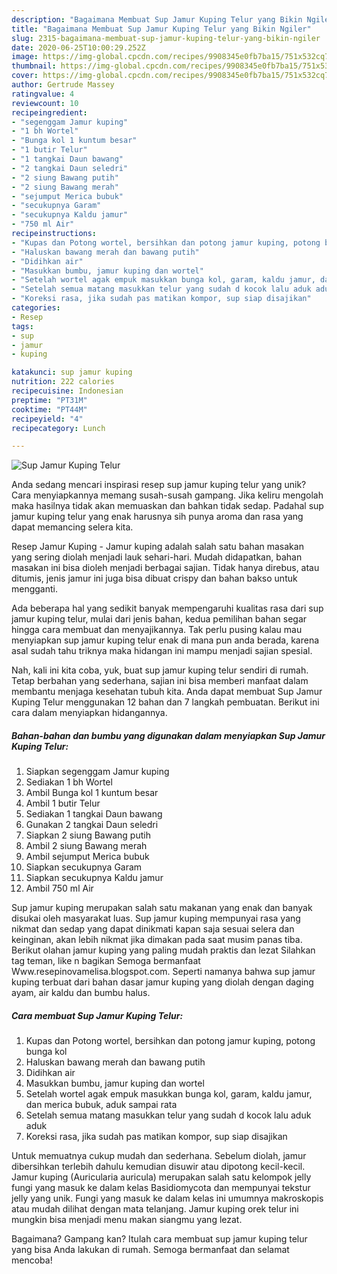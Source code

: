 ```yaml
---
description: "Bagaimana Membuat Sup Jamur Kuping Telur yang Bikin Ngiler"
title: "Bagaimana Membuat Sup Jamur Kuping Telur yang Bikin Ngiler"
slug: 2315-bagaimana-membuat-sup-jamur-kuping-telur-yang-bikin-ngiler
date: 2020-06-25T10:00:29.252Z
image: https://img-global.cpcdn.com/recipes/9908345e0fb7ba15/751x532cq70/sup-jamur-kuping-telur-foto-resep-utama.jpg
thumbnail: https://img-global.cpcdn.com/recipes/9908345e0fb7ba15/751x532cq70/sup-jamur-kuping-telur-foto-resep-utama.jpg
cover: https://img-global.cpcdn.com/recipes/9908345e0fb7ba15/751x532cq70/sup-jamur-kuping-telur-foto-resep-utama.jpg
author: Gertrude Massey
ratingvalue: 4
reviewcount: 10
recipeingredient:
- "segenggam Jamur kuping"
- "1 bh Wortel"
- "Bunga kol 1 kuntum besar"
- "1 butir Telur"
- "1 tangkai Daun bawang"
- "2 tangkai Daun seledri"
- "2 siung Bawang putih"
- "2 siung Bawang merah"
- "sejumput Merica bubuk"
- "secukupnya Garam"
- "secukupnya Kaldu jamur"
- "750 ml Air"
recipeinstructions:
- "Kupas dan Potong wortel, bersihkan dan potong jamur kuping, potong bunga kol"
- "Haluskan bawang merah dan bawang putih"
- "Didihkan air"
- "Masukkan bumbu, jamur kuping dan wortel"
- "Setelah wortel agak empuk masukkan bunga kol, garam, kaldu jamur, dan merica bubuk, aduk sampai rata"
- "Setelah semua matang masukkan telur yang sudah d kocok lalu aduk aduk"
- "Koreksi rasa, jika sudah pas matikan kompor, sup siap disajikan"
categories:
- Resep
tags:
- sup
- jamur
- kuping

katakunci: sup jamur kuping 
nutrition: 222 calories
recipecuisine: Indonesian
preptime: "PT31M"
cooktime: "PT44M"
recipeyield: "4"
recipecategory: Lunch

---
```



![Sup Jamur Kuping Telur](https://img-global.cpcdn.com/recipes/9908345e0fb7ba15/751x532cq70/sup-jamur-kuping-telur-foto-resep-utama.jpg)

Anda sedang mencari inspirasi resep sup jamur kuping telur yang unik? Cara menyiapkannya memang susah-susah gampang. Jika keliru mengolah maka hasilnya tidak akan memuaskan dan bahkan tidak sedap. Padahal sup jamur kuping telur yang enak harusnya sih punya aroma dan rasa yang dapat memancing selera kita.

Resep Jamur Kuping - Jamur kuping adalah salah satu bahan masakan yang sering diolah menjadi lauk sehari-hari. Mudah didapatkan, bahan masakan ini bisa dioleh menjadi berbagai sajian. Tidak hanya direbus, atau ditumis, jenis jamur ini juga bisa dibuat crispy dan bahan bakso untuk mengganti.

Ada beberapa hal yang sedikit banyak mempengaruhi kualitas rasa dari sup jamur kuping telur, mulai dari jenis bahan, kedua pemilihan bahan segar hingga cara membuat dan menyajikannya. Tak perlu pusing kalau mau menyiapkan sup jamur kuping telur enak di mana pun anda berada, karena asal sudah tahu triknya maka hidangan ini mampu menjadi sajian spesial.


Nah, kali ini kita coba, yuk, buat sup jamur kuping telur sendiri di rumah. Tetap berbahan yang sederhana, sajian ini bisa memberi manfaat dalam membantu menjaga kesehatan tubuh kita. Anda dapat membuat Sup Jamur Kuping Telur menggunakan 12 bahan dan 7 langkah pembuatan. Berikut ini cara dalam menyiapkan hidangannya.

<!--inarticleads1-->

##### Bahan-bahan dan bumbu yang digunakan dalam menyiapkan Sup Jamur Kuping Telur:

1. Siapkan segenggam Jamur kuping
1. Sediakan 1 bh Wortel
1. Ambil Bunga kol 1 kuntum besar
1. Ambil 1 butir Telur
1. Sediakan 1 tangkai Daun bawang
1. Gunakan 2 tangkai Daun seledri
1. Siapkan 2 siung Bawang putih
1. Ambil 2 siung Bawang merah
1. Ambil sejumput Merica bubuk
1. Siapkan secukupnya Garam
1. Siapkan secukupnya Kaldu jamur
1. Ambil 750 ml Air


Sup jamur kuping merupakan salah satu makanan yang enak dan banyak disukai oleh masyarakat luas. Sup jamur kuping mempunyai rasa yang nikmat dan sedap yang dapat dinikmati kapan saja sesuai selera dan keinginan, akan lebih nikmat jika dimakan pada saat musim panas tiba. Berikut olahan jamur kuping yang paling mudah praktis dan lezat Silahkan tag teman, like n bagikan Semoga bermanfaat Www.resepinovamelisa.blogspot.com. Seperti namanya bahwa sup jamur kuping terbuat dari bahan dasar jamur kuping yang diolah dengan daging ayam, air kaldu dan bumbu halus. 

<!--inarticleads2-->

##### Cara membuat Sup Jamur Kuping Telur:

1. Kupas dan Potong wortel, bersihkan dan potong jamur kuping, potong bunga kol
1. Haluskan bawang merah dan bawang putih
1. Didihkan air
1. Masukkan bumbu, jamur kuping dan wortel
1. Setelah wortel agak empuk masukkan bunga kol, garam, kaldu jamur, dan merica bubuk, aduk sampai rata
1. Setelah semua matang masukkan telur yang sudah d kocok lalu aduk aduk
1. Koreksi rasa, jika sudah pas matikan kompor, sup siap disajikan


Untuk memuatnya cukup mudah dan sederhana. Sebelum diolah, jamur dibersihkan terlebih dahulu kemudian disuwir atau dipotong kecil-kecil. Jamur kuping (Auricularia auricula) merupakan salah satu kelompok jelly fungi yang masuk ke dalam kelas Basidiomycota dan mempunyai tekstur jelly yang unik. Fungi yang masuk ke dalam kelas ini umumnya makroskopis atau mudah dilihat dengan mata telanjang. Jamur kuping orek telur ini mungkin bisa menjadi menu makan siangmu yang lezat. 

Bagaimana? Gampang kan? Itulah cara membuat sup jamur kuping telur yang bisa Anda lakukan di rumah. Semoga bermanfaat dan selamat mencoba!
